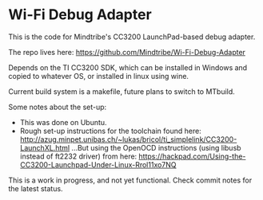 # Wi-Fi Debug Adapter #

This is the code for Mindtribe's CC3200 LaunchPad-based debug adapter.

The repo lives here: https://github.com/Mindtribe/Wi-Fi-Debug-Adapter

Depends on the TI CC3200 SDK, which can be installed in Windows and copied to whatever OS, or installed in linux using wine.

Current build system is a makefile, future plans to switch to MTbuild.

Some notes about the set-up:
- This was done on Ubuntu.
- Rough set-up instructions for the toolchain found here: 
	http://azug.minpet.unibas.ch/~lukas/bricol/ti_simplelink/CC3200-LaunchXL.html
...But using the OpenOCD instructions (using libusb instead of ft2232 driver) from here: 
	https://hackpad.com/Using-the-CC3200-Launchpad-Under-Linux-Rrol11xo7NQ

This is a work in progress, and not yet functional. Check commit notes for the latest status.
